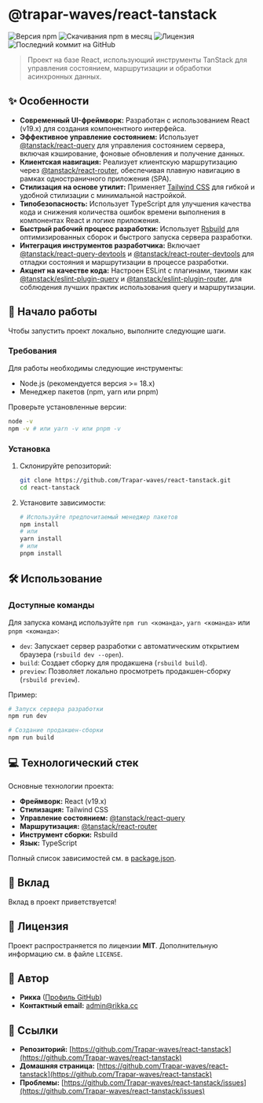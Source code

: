 # @trapar-waves/react-tanstack

![Версия npm](https://img.shields.io/npm/v/@trapar-waves/react-tanstack)
![Скачивания npm в месяц](https://img.shields.io/npm/dm/@trapar-waves/react-tanstack)
![Лицензия](https://img.shields.io/badge/license-MIT-green)
![Последний коммит на GitHub](https://img.shields.io/github/last-commit/Trapar-waves/react-tanstack)

> Проект на базе React, использующий инструменты TanStack для управления состоянием, маршрутизации и обработки асинхронных данных.

## ✨ Особенности

* **Современный UI-фреймворк:** Разработан с использованием React (v19.x) для создания компонентного интерфейса.
* **Эффективное управление состоянием:** Использует [@tanstack/react-query](https://tanstack.com/query) для управления состоянием сервера, включая кэширование, фоновые обновления и получение данных.
* **Клиентская навигация:** Реализует клиентскую маршрутизацию через [@tanstack/react-router](https://tanstack.com/router), обеспечивая плавную навигацию в рамках одностраничного приложения (SPA).
* **Стилизация на основе утилит:** Применяет [Tailwind CSS](https://tailwindcss.com/) для гибкой и удобной стилизации с минимальной настройкой.
* **Типобезопасность:** Использует TypeScript для улучшения качества кода и снижения количества ошибок времени выполнения в компонентах React и логике приложения.
* **Быстрый рабочий процесс разработки:** Использует [Rsbuild](https://rsbuild.dev/) для оптимизированных сборок и быстрого запуска сервера разработки.
* **Интеграция инструментов разработчика:** Включает [@tanstack/react-query-devtools](https://tanstack.com/query/devtools) и [@tanstack/react-router-devtools](https://tanstack.com/router/devtools) для отладки состояния и маршрутизации в процессе разработки.
* **Акцент на качестве кода:** Настроен ESLint с плагинами, такими как [@tanstack/eslint-plugin-query](https://tanstack.com/query/eslint) и [@tanstack/eslint-plugin-router](https://tanstack.com/router/eslint), для соблюдения лучших практик использования query и маршрутизации.

## 🚀 Начало работы

Чтобы запустить проект локально, выполните следующие шаги.

### Требования

Для работы необходимы следующие инструменты:
* Node.js (рекомендуется версия >= 18.x)
* Менеджер пакетов (npm, yarn или pnpm)

Проверьте установленные версии:
```bash
node -v
npm -v # или yarn -v или pnpm -v
```

### Установка

1. Склонируйте репозиторий:
    ```bash
    git clone https://github.com/Trapar-waves/react-tanstack.git
    cd react-tanstack
    ```
2. Установите зависимости:
    ```bash
    # Используйте предпочитаемый менеджер пакетов
    npm install
    # или
    yarn install
    # или
    pnpm install
    ```

## 🛠️ Использование

### Доступные команды

Для запуска команд используйте `npm run <команда>`, `yarn <команда>` или `pnpm <команда>`:

* `dev`: Запускает сервер разработки с автоматическим открытием браузера (`rsbuild dev --open`).
* `build`: Создает сборку для продакшена (`rsbuild build`).
* `preview`: Позволяет локально просмотреть продакшен-сборку (`rsbuild preview`).

Пример:
```bash
# Запуск сервера разработки
npm run dev 

# Создание продакшен-сборки
npm run build 
```

## 💻 Технологический стек

Основные технологии проекта:

* **Фреймворк:** React (v19.x)
* **Стилизация:** Tailwind CSS
* **Управление состоянием:** [@tanstack/react-query](https://tanstack.com/query)
* **Маршрутизация:** [@tanstack/react-router](https://tanstack.com/router)
* **Инструмент сборки:** Rsbuild
* **Язык:** TypeScript

Полный список зависимостей см. в [package.json](package.json).

## 🤝 Вклад

Вклад в проект приветствуется!

## 📄 Лицензия

Проект распространяется по лицензии **MIT**. Дополнительную информацию см. в файле `LICENSE`.

## 👤 Автор

* **Рикка** ([Профиль GitHub](https://github.com/Muromi-Rikka))
* **Контактный email:** admin@rikka.cc

## 🔗 Ссылки

* **Репозиторий:** [https://github.com/Trapar-waves/react-tanstack](https://github.com/Trapar-waves/react-tanstack)
* **Домашняя страница:** [https://github.com/Trapar-waves/react-tanstack](https://github.com/Trapar-waves/react-tanstack)
* **Проблемы:** [https://github.com/Trapar-waves/react-tanstack/issues](https://github.com/Trapar-waves/react-tanstack/issues)
